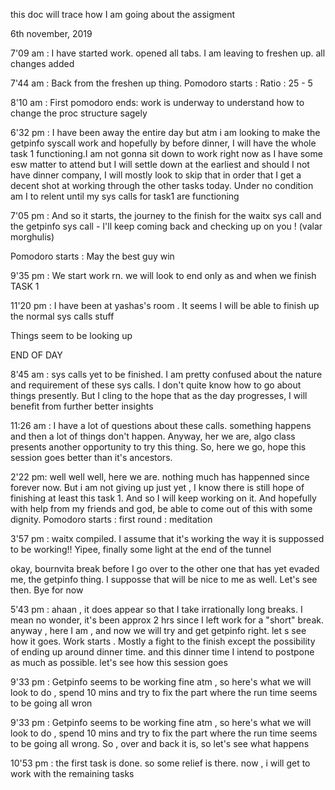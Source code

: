 this doc will trace how I am going about the assigment


6th november, 2019

7'09 am : I have started  work. opened all tabs. I am leaving to freshen up. all changes added

7'44 am : Back from the freshen up thing. Pomodoro starts : Ratio : 25 - 5 

8'10 am : First pomodoro ends: work is underway to understand how to change the proc structure sagely

6'32 pm : I have been away the entire day but atm i am looking to make the getpinfo syscall work and hopefully by before dinner, I will have the whole task 1 functioning.I am not gonna sit down to work right now as I have some esw matter to attend but I will settle down at the earliest and should I not have dinner company, I will mostly look to skip that in  order that I get a decent shot at working through the other tasks today. Under no condition am I to relent until my sys calls for task1  are functioning

7'05 pm : And so it starts, the journey to the finish for the waitx sys call and the getpinfo sys call - I'll keep coming back and checking up on you ! (valar morghulis)

Pomodoro starts : May the best guy win

9'35 pm : We start work rn. we will look to end only as and when we finish TASK 1

11'20 pm : I have been at yashas's room . It seems I will be able to finish up the normal sys calls stuff

Things seem to be looking up

END OF DAY

8'45 am : sys calls yet to be finished. I am pretty confused about the nature and requirement of these sys calls. I don't quite know how to go about things presently. But I cling to the hope that as the day progresses, I will benefit from further better insights

11:26 am : I have a lot of questions about these calls. something happens and then a lot of things don't happen. Anyway, her we are, algo class presents another opportunity to try this thing. So, here we go, hope this session goes better than it's ancestors.

2'22 pm: well well well, here we are. nothing much has happenned since forever now. But i am not giving up just yet , I know there is still hope of finishing at least this  task 1. And so I will keep working on it. And hopefully with help from my friends and god, be able to come out of this with some dignity. Pomodoro starts :  first round : meditation

3'57 pm : waitx compiled. I assume that it's working the way it is suppossed to be working!! Yipee, finally some light at the end of the tunnel

okay, bournvita break before I go over to the other one that has yet evaded me, the getpinfo thing. I supposse that will be nice to me as well. Let's see then. Bye for now

5'43 pm : ahaan , it does appear so that I take irrationally long breaks. I mean no wonder, it's been approx 2 hrs since I left work for a "short" break. anyway , here I am , and now we will try and get getpinfo right. let
s see how it goes. Work starts . Mostly a fight to the finish except the possibility of ending up around dinner time. and this dinner time I intend to postpone as much as possible. let's see how this session goes

9'33 pm : Getpinfo seems to be working fine atm , so here's what we will look to do , spend 10 mins and try to fix the part where the run time seems to be going all wron

9'33 pm : Getpinfo seems to be working fine atm , so here's what we will look to do , spend 10 mins and try to fix the part where the run time seems to be going all wrong. So , over and back it is, so let's see what happens

10'53 pm : the first task is done. so some relief is there. now , i will get to work with the remaining tasks
